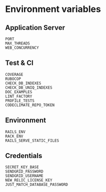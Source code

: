 # Environment variables

## Application Server

```
PORT
MAX_THREADS
WEB_CONCURRENCY
```

## Test & CI

```
COVERAGE
RUBOCOP
CHECK_DB_INDEXES
CHECK_DB_UNIQ_INDEXES
DOC_EXAMPLES
LINT_FACTORY
PROFILE_TESTS
CODECLIMATE_REPO_TOKEN
```

## Environment

```
RAILS_ENV
RACK_ENV
RAILS_SERVE_STATIC_FILES
```

## Credentials

```
SECRET_KEY_BASE
SENDGRID_PASSWORD
SENDGRID_USERNAME
NEW_RELIC_LICENSE_KEY
JUST_MATCH_DATABASE_PASSWORD
```
